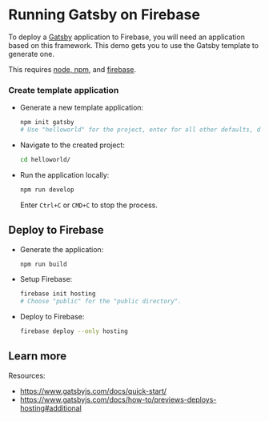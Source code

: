 # Running Gatsby on Firebase

<!--- Generated 2022-08-24 06:42:26.197096 -->

To deploy a [Gatsby](https://www.gatsbyjs.com/) application to Firebase, you will need an application
based on this framework. This demo gets you to use the Gatsby template to generate one. 

This requires [node, npm](https://cloud.google.com/nodejs/docs/setup), and [firebase](https://cloud.google.com/firestore/docs/client/get-firebase).


### Create template application


* Generate a new template application: 

    ```bash
    npm init gatsby
    # Use "helloworld" for the project, enter for all other defaults, don't install any extras.

    ```




* Navigate to the created project:

    ```bash
    cd helloworld/
    ```

* Run the application locally:

    ```bash
    npm run develop
    ```

    

    Enter `Ctrl+C` or `CMD+C` to stop the process.




## Deploy to Firebase

* Generate the application: 

    ```bash
    npm run build
    ```

* Setup Firebase: 

    ```bash
    firebase init hosting
    # Choose "public" for the "public directory".
    ```

* Deploy to Firebase: 

    ```bash
    firebase deploy --only hosting
    ```



## Learn more

Resources: 

- https://www.gatsbyjs.com/docs/quick-start/
- https://www.gatsbyjs.com/docs/how-to/previews-deploys-hosting#additional
